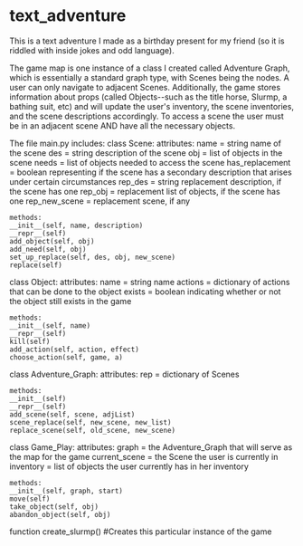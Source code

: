 # text_adventure

This is a text adventure I made as a birthday present for my friend (so it is riddled with inside jokes and odd language). 

The game map is one instance of a class I created called Adventure Graph, which is essentially a standard graph type, with Scenes being the nodes. A user can only navigate to adjacent Scenes. Additionally, the game stores information about props (called Objects--such as the title horse, Slurmp, a bathing suit, etc) and will update the user's inventory, the scene inventories, and the scene descriptions accordingly. To access a scene the user must be in an adjacent scene AND have all the necessary objects.

The file main.py includes:
  class Scene:
    attributes: 
    name = string name of the scene
    des = string description of the scene
    obj = list of objects in the scene
    needs = list of objects needed to access the scene
    has_replacement = boolean representing if the scene has a secondary description that arises under certain circumstances
    rep_des = string replacement description, if the scene has one
    rep_obj = replacement list of objects, if the scene has one
    rep_new_scene = replacement scene, if any
    
    methods:
    __init__(self, name, description)
    __repr__(self)
    add_object(self, obj)
    add_need(self, obj)
    set_up_replace(self, des, obj, new_scene)
    replace(self)
    
  class Object:
    attributes:
    name = string name
    actions = dictionary of actions that can be done to the object
    exists = boolean indicating whether or not the object still exists in the game
    
    methods:
    __init__(self, name)
    __repr__(self)
    kill(self)
    add_action(self, action, effect)
    choose_action(self, game, a)
    
  class Adventure_Graph:
    attributes:
    rep = dictionary of Scenes
    
    methods:
    __init__(self)
    __repr__(self)
    add_scene(self, scene, adjList)
    scene_replace(self, new_scene, new_list)
    replace_scene(self, old_scene, new_scene)
    
  class Game_Play:
    attributes:
    graph = the Adventure_Graph that will serve as the map for the game
    current_scene = the Scene the user is currently in
    inventory = list of objects the user currently has in her inventory
    
    methods:
    __init__(self, graph, start)
    move(self)
    take_object(self, obj)
    abandon_object(self, obj)
    
  function create_slurmp() #Creates this particular instance of the game
    
